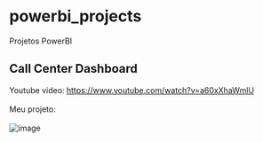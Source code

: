 # powerbi_projects
Projetos PowerBI

## Call Center Dashboard
Youtube video: https://www.youtube.com/watch?v=a60xXhaWmlU <br><br>
Meu projeto:<br><br>
![image](https://github.com/lukassem1/powerbi_projects/assets/64422019/6be70c2f-36c4-45a1-90ef-d93e746ec6a0)
